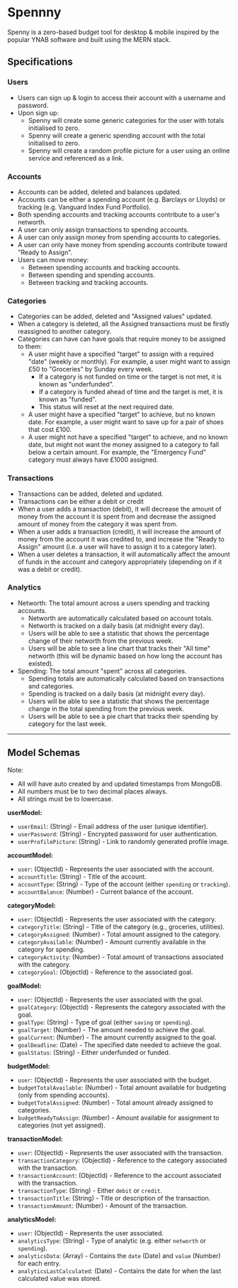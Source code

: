# Spennny

Spenny is a zero-based budget tool for desktop & mobile inspired by the popular YNAB software and built using the MERN stack.

## Specifications

### Users

- Users can sign up & login to access their account with a username and password.
- Upon sign up:
  - Spenny will create some generic categories for the user with totals initialised to zero.
  - Spenny will create a generic spending account with the total initialised to zero.
  - Spenny will create a random profile picture for a user using an online service and referenced as a link.

### Accounts

- Accounts can be added, deleted and balances updated.
- Accounts can be either a spending account (e.g. Barclays or Lloyds) or tracking (e.g. Vanguard Index Fund Portfolio).
- Both spending accounts and tracking accounts contribute to a user's networth.
- A user can only assign transactions to spending accounts.
- A user can only assign money from spending accounts to categories.
- A user can only have money from spending accounts contribute toward "Ready to Assign".
- Users can move money:
  - Between spending accounts and tracking accounts.
  - Between spending and spending accounts.
  - Between tracking and tracking accounts.

### Categories

- Categories can be added, deleted and "Assigned values" updated.
- When a category is deleted, all the Assigned transactions must be firstly reassigned to another category.
- Categories can have can have goals that require money to be assigned to them:
  - A user might have a specified "target" to assign with a required "date" (weekly or monthly). For example, a user might want to assign £50 to "Groceries" by Sunday every week.
    - If a category is not funded on time or the target is not met, it is known as "underfunded".
    - If a category is funded ahead of time and the target is met, it is known as "funded".
    - This status will reset at the next required date.
  - A user might have a specified "target" to achieve, but no known date. For example, a user might want to save up for a pair of shoes that cost £100.
  - A user might not have a specified "target" to achieve, and no known date, but might not want the money assigned to a category to fall below a certain amount. For example, the "Emergency Fund" category must always have £1000 assigned.

### Transactions

- Transactions can be added, deleted and updated.
- Transactions can be either a debit or credit
- When a user adds a transaction (debit), it will decrease the amount of money from the account it is spent from and decrease the assigned amount of money from the category it was spent from.
- When a user adds a transaction (credit), it will increase the amount of money from the account it was credited to, and increase the "Ready to Assign" amount (i.e. a user will have to assign it to a category later).
- When a user deletes a transaction, it will automatically affect the amount of funds in the account and category appropriately (depending on if it was a debit or credit).

### Analytics

- Networth: The total amount across a users spending and tracking accounts.
  - Networth are automatically calculated based on account totals.
  - Networth is tracked on a daily basis (at midnight every day).
  - Users will be able to see a statistic that shows the percentage change of their networth from the previous week.
  - Users will be able to see a line chart that tracks their "All time" networth (this will be dynamic based on how long the account has existed).
- Spending: The total amount "spent" across all categories.
  - Spending totals are automatically calculated based on transactions and categories.
  - Spending is tracked on a daily basis (at midnight every day).
  - Users will be able to see a statistic that shows the percentage change in the total spending from the previous week.
  - Users will be able to see a pie chart that tracks their spending by category for the last week.

---

## Model Schemas

Note:

- All will have auto created by and updated timestamps from MongoDB.
- All numbers must be to two decimal places always.
- All strings must be to lowercase.

**userModel:**

- `userEmail`: (String) - Email address of the user (unique identifier).
- `userPassword`: (String) - Encrypted password for user authentication.
- `userProfilePicture`: (String) - Link to randomly generated profile image.

**accountModel:**

- `user`: (ObjectId) - Represents the user associated with the account.
- `accountTitle`: (String) - Title of the account.
- `accountType`: (String) - Type of the account (either `spending` or `tracking`).
- `accountBalance`: (Number) - Current balance of the account.

**categoryModel:**

- `user`: (ObjectId) - Represents the user associated with the category.
- `categoryTitle`: (String) - Title of the category (e.g., groceries, utilities).
- `categoryAssigned`: (Number) - Total amount assigned to the category.
- `categoryAvailable`: (Number) - Amount currently available in the category for spending.
- `categoryActivity`: (Number) - Total amount of transactions associated with the category.
- `categoryGoal`: (ObjectId) - Reference to the associated goal.

**goalModel:**

- `user`: (ObjectId) - Represents the user associated with the goal.
- `goalCategory`: (ObjectId) - Represents the category associated with the goal.
- `goalType`: (String) - Type of goal (either `saving` or `spending`).
- `goalTarget`: (Number) - The amount needed to achieve the goal.
- `goalCurrent`: (Number) - The amount currently assigned to the goal.
- `goalDeadline`: (Date) - The specified date needed to achieve the goal.
- `goalStatus`: (String) - Either underfunded or funded.

**budgetModel:**

- `user`: (ObjectId) - Represents the user associated with the budget.
- `budgetTotalAvailable`: (Number) - Total amount available for budgeting (only from spending accounts).
- `budgetTotalAssigned`: (Number) - Total amount already assigned to categories.
- `budgetReadyToAssign`: (Number) - Amount available for assignment to categories (not yet assigned).

**transactionModel:**

- `user`: (ObjectId) - Represents the user associated with the transaction.
- `transactionCategory`: (ObjectId) - Reference to the category associated with the transaction.
- `transactionAccount`: (ObjectId) - Reference to the account associated with the transaction.
- `transactionType`: (String) - Either `debit` or `credit`.
- `transactionTitle`: (String) - Title or description of the transaction.
- `transactionAmount`: (Number) - Amount of the transaction.

**analyticsModel:**

- `user`: (ObjectId) - Represents the user associated.
- `analyticsType`: (String) - Type of analytic (e.g. either `networth` or `spending`).
- `analyticsData`: (Array) - Contains the `date` (Date) and `value` (Number) for each entry.
- `analyticsLastCalculated`: (Date) - Contains the date for when the last calculated value was stored.
